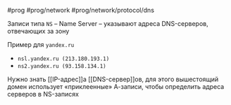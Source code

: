 #prog #prog/network #prog/network/protocol/dns 

Записи типа `NS` – Name Server – указывают адреса DNS-серверов, отвечающих за зону

Пример для `yandex.ru`
- `nsl.yandex.ru (213.180.193.1)`
- `ns2.yandex.ru (93.158.134.1)`

Нужно знать [[IP-адрес]]а [[DNS-сервер]]ов, для этого вышестоящий домен использует «приклеенные» А-записи, чтобы определить адреса серверов в NS-записях
